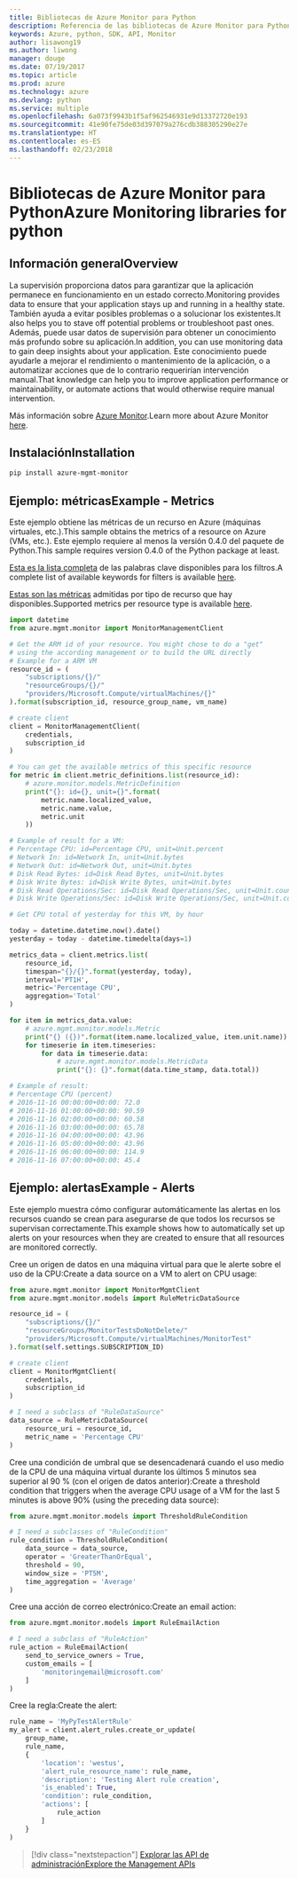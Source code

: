 ```yaml
---
title: Bibliotecas de Azure Monitor para Python
description: Referencia de las bibliotecas de Azure Monitor para Python
keywords: Azure, python, SDK, API, Monitor
author: lisawong19
ms.author: liwong
manager: douge
ms.date: 07/19/2017
ms.topic: article
ms.prod: azure
ms.technology: azure
ms.devlang: python
ms.service: multiple
ms.openlocfilehash: 6a073f9943b1f5af962546931e9d13372720e193
ms.sourcegitcommit: 41e90fe75de03d397079a276cdb388305290e27e
ms.translationtype: HT
ms.contentlocale: es-ES
ms.lasthandoff: 02/23/2018
---
```

# <a name="azure-monitoring-libraries-for-python"></a><span data-ttu-id="2234d-104">Bibliotecas de Azure Monitor para Python</span><span class="sxs-lookup"><span data-stu-id="2234d-104">Azure Monitoring libraries for python</span></span>

## <a name="overview"></a><span data-ttu-id="2234d-105">Información general</span><span class="sxs-lookup"><span data-stu-id="2234d-105">Overview</span></span> 
<span data-ttu-id="2234d-106">La supervisión proporciona datos para garantizar que la aplicación permanece en funcionamiento en un estado correcto.</span><span class="sxs-lookup"><span data-stu-id="2234d-106">Monitoring provides data to ensure that your application stays up and running in a healthy state.</span></span> <span data-ttu-id="2234d-107">También ayuda a evitar posibles problemas o a solucionar los existentes.</span><span class="sxs-lookup"><span data-stu-id="2234d-107">It also helps you to stave off potential problems or troubleshoot past ones.</span></span> <span data-ttu-id="2234d-108">Además, puede usar datos de supervisión para obtener un conocimiento más profundo sobre su aplicación.</span><span class="sxs-lookup"><span data-stu-id="2234d-108">In addition, you can use monitoring data to gain deep insights about your application.</span></span> <span data-ttu-id="2234d-109">Este conocimiento puede ayudarle a mejorar el rendimiento o mantenimiento de la aplicación, o a automatizar acciones que de lo contrario requerirían intervención manual.</span><span class="sxs-lookup"><span data-stu-id="2234d-109">That knowledge can help you to improve application performance or maintainability, or automate actions that would otherwise require manual intervention.</span></span>

<span data-ttu-id="2234d-110">Más información sobre [Azure Monitor](https://docs.microsoft.com/azure/monitoring-and-diagnostics/monitoring-overview-azure-monitor).</span><span class="sxs-lookup"><span data-stu-id="2234d-110">Learn more about Azure Monitor [here](https://docs.microsoft.com/azure/monitoring-and-diagnostics/monitoring-overview-azure-monitor).</span></span> 

## <a name="installation"></a><span data-ttu-id="2234d-111">Instalación</span><span class="sxs-lookup"><span data-stu-id="2234d-111">Installation</span></span>
```bash
pip install azure-mgmt-monitor
```

## <a name="example---metrics"></a><span data-ttu-id="2234d-112">Ejemplo: métricas</span><span class="sxs-lookup"><span data-stu-id="2234d-112">Example - Metrics</span></span>
<span data-ttu-id="2234d-113">Este ejemplo obtiene las métricas de un recurso en Azure (máquinas virtuales, etc.).</span><span class="sxs-lookup"><span data-stu-id="2234d-113">This sample obtains the metrics of a resource on Azure (VMs, etc.).</span></span> <span data-ttu-id="2234d-114">Este ejemplo requiere al menos la versión 0.4.0 del paquete de Python.</span><span class="sxs-lookup"><span data-stu-id="2234d-114">This sample requires version 0.4.0 of the Python package at least.</span></span>

<span data-ttu-id="2234d-115">[Esta es la lista completa](https://msdn.microsoft.com/library/azure/mt743622.aspx) de las palabras clave disponibles para los filtros.</span><span class="sxs-lookup"><span data-stu-id="2234d-115">A complete list of available keywords for filters is available [here](https://msdn.microsoft.com/library/azure/mt743622.aspx).</span></span>

<span data-ttu-id="2234d-116">[Estas son las métricas](https://docs.microsoft.com/azure/monitoring-and-diagnostics/monitoring-supported-metrics) admitidas por tipo de recurso que hay disponibles.</span><span class="sxs-lookup"><span data-stu-id="2234d-116">Supported metrics per resource type is available [here](https://docs.microsoft.com/azure/monitoring-and-diagnostics/monitoring-supported-metrics).</span></span>

```python
import datetime
from azure.mgmt.monitor import MonitorManagementClient

# Get the ARM id of your resource. You might chose to do a "get"
# using the according management or to build the URL directly
# Example for a ARM VM
resource_id = (
    "subscriptions/{}/"
    "resourceGroups/{}/"
    "providers/Microsoft.Compute/virtualMachines/{}"
).format(subscription_id, resource_group_name, vm_name)

# create client
client = MonitorManagementClient(
    credentials,
    subscription_id
)

# You can get the available metrics of this specific resource
for metric in client.metric_definitions.list(resource_id):
    # azure.monitor.models.MetricDefinition
    print("{}: id={}, unit={}".format(
        metric.name.localized_value,
        metric.name.value,
        metric.unit
    ))

# Example of result for a VM:
# Percentage CPU: id=Percentage CPU, unit=Unit.percent
# Network In: id=Network In, unit=Unit.bytes
# Network Out: id=Network Out, unit=Unit.bytes
# Disk Read Bytes: id=Disk Read Bytes, unit=Unit.bytes
# Disk Write Bytes: id=Disk Write Bytes, unit=Unit.bytes
# Disk Read Operations/Sec: id=Disk Read Operations/Sec, unit=Unit.count_per_second
# Disk Write Operations/Sec: id=Disk Write Operations/Sec, unit=Unit.count_per_second

# Get CPU total of yesterday for this VM, by hour

today = datetime.datetime.now().date()
yesterday = today - datetime.timedelta(days=1)

metrics_data = client.metrics.list(
    resource_id,
    timespan="{}/{}".format(yesterday, today),
    interval='PT1H',
    metric='Percentage CPU',
    aggregation='Total'
)

for item in metrics_data.value:
    # azure.mgmt.monitor.models.Metric
    print("{} ({})".format(item.name.localized_value, item.unit.name))
    for timeserie in item.timeseries:
        for data in timeserie.data:
            # azure.mgmt.monitor.models.MetricData
            print("{}: {}".format(data.time_stamp, data.total))

# Example of result:
# Percentage CPU (percent)
# 2016-11-16 00:00:00+00:00: 72.0
# 2016-11-16 01:00:00+00:00: 90.59
# 2016-11-16 02:00:00+00:00: 60.58
# 2016-11-16 03:00:00+00:00: 65.78
# 2016-11-16 04:00:00+00:00: 43.96
# 2016-11-16 05:00:00+00:00: 43.96
# 2016-11-16 06:00:00+00:00: 114.9
# 2016-11-16 07:00:00+00:00: 45.4
```

## <a name="example---alerts"></a><span data-ttu-id="2234d-117">Ejemplo: alertas</span><span class="sxs-lookup"><span data-stu-id="2234d-117">Example - Alerts</span></span>
<span data-ttu-id="2234d-118">Este ejemplo muestra cómo configurar automáticamente las alertas en los recursos cuando se crean para asegurarse de que todos los recursos se supervisan correctamente.</span><span class="sxs-lookup"><span data-stu-id="2234d-118">This example shows how to automatically set up alerts on your resources when they are created to ensure that all resources are monitored correctly.</span></span>

<span data-ttu-id="2234d-119">Cree un origen de datos en una máquina virtual para que le alerte sobre el uso de la CPU:</span><span class="sxs-lookup"><span data-stu-id="2234d-119">Create a data source on a VM to alert on CPU usage:</span></span>
```python
from azure.mgmt.monitor import MonitorMgmtClient
from azure.mgmt.monitor.models import RuleMetricDataSource

resource_id = (
    "subscriptions/{}/"
    "resourceGroups/MonitorTestsDoNotDelete/"
    "providers/Microsoft.Compute/virtualMachines/MonitorTest"
).format(self.settings.SUBSCRIPTION_ID)

# create client
client = MonitorMgmtClient(
    credentials,
    subscription_id
)

# I need a subclass of "RuleDataSource"
data_source = RuleMetricDataSource(
    resource_uri = resource_id,
    metric_name = 'Percentage CPU'
)
```
<span data-ttu-id="2234d-120">Cree una condición de umbral que se desencadenará cuando el uso medio de la CPU de una máquina virtual durante los últimos 5 minutos sea superior al 90 % (con el origen de datos anterior):</span><span class="sxs-lookup"><span data-stu-id="2234d-120">Create a threshold condition that triggers when the average CPU usage of a VM for the last 5 minutes is above 90% (using the preceding data source):</span></span>
```python
from azure.mgmt.monitor.models import ThresholdRuleCondition

# I need a subclasses of "RuleCondition"
rule_condition = ThresholdRuleCondition(
    data_source = data_source,
    operator = 'GreaterThanOrEqual',
    threshold = 90,
    window_size = 'PT5M',
    time_aggregation = 'Average'
)
```

<span data-ttu-id="2234d-121">Cree una acción de correo electrónico:</span><span class="sxs-lookup"><span data-stu-id="2234d-121">Create an email action:</span></span>
```python
from azure.mgmt.monitor.models import RuleEmailAction

# I need a subclass of "RuleAction"
rule_action = RuleEmailAction(
    send_to_service_owners = True,
    custom_emails = [
        'monitoringemail@microsoft.com'
    ]
)
```

<span data-ttu-id="2234d-122">Cree la regla:</span><span class="sxs-lookup"><span data-stu-id="2234d-122">Create the alert:</span></span>
```python
rule_name = 'MyPyTestAlertRule'
my_alert = client.alert_rules.create_or_update(
    group_name,
    rule_name,
    {
        'location': 'westus',
        'alert_rule_resource_name': rule_name,
        'description': 'Testing Alert rule creation',
        'is_enabled': True,
        'condition': rule_condition,
        'actions': [
            rule_action
        ]
    }
)
```
> [!div class="nextstepaction"]
> [<span data-ttu-id="2234d-123">Explorar las API de administración</span><span class="sxs-lookup"><span data-stu-id="2234d-123">Explore the Management APIs</span></span>](/python/api/overview/azure/monitoring/management)

